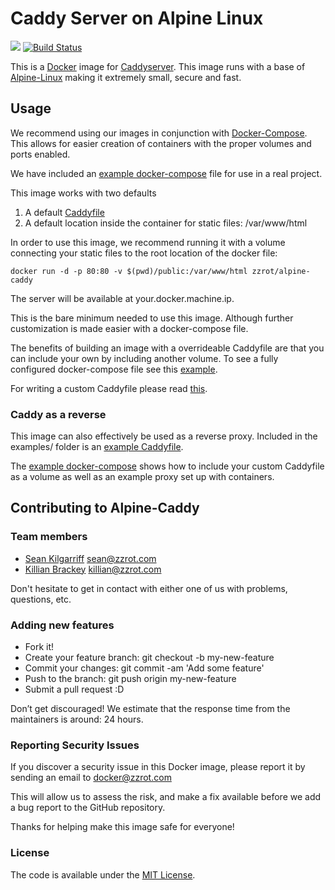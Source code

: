 # Caddy Server on Alpine Linux

[![](https://badge.imagelayers.io/zzrot/alpine-caddy:latest.svg)](https://imagelayers.io/?images=zzrot/alpine-caddy:latest 'Get your own badge on imagelayers.io')
[![Build Status](https://travis-ci.org/ZZROTDesign/alpine-caddy.svg?branch=master)](https://travis-ci.org/ZZROTDesign/alpine-caddy)

This is a [Docker](https://www.docker.com/) image for [Caddyserver](https://caddyserver.com/). This image runs with a base of [Alpine-Linux](http://www.alpinelinux.org/) making it extremely small, secure and fast.

## Usage
We recommend using our images in conjunction with [Docker-Compose](https://docs.docker.com/compose/). This allows for easier creation of containers with the proper volumes and ports enabled.

We have included an [example docker-compose](/examples/docker-compose.example.yml) file for use in a real project.

This image works with two defaults
1. A default [Caddyfile](/Caddyfile)
2. A default location inside the container for static files: /var/www/html

In order to use this image, we recommend running it with a volume connecting your static files to the root location of the docker file:

    docker run -d -p 80:80 -v $(pwd)/public:/var/www/html zzrot/alpine-caddy

The server will be available at your.docker.machine.ip.

This is the bare minimum needed to use this image. Although further customization is made easier with a docker-compose file.

The benefits of building an image with a overrideable Caddyfile are that you can   include your own by including another volume. To see a fully configured docker-compose file see this [example](/examples/docker-compose.example.yml).

For writing a custom Caddyfile please read [this](https://caddyserver.com/docs/caddyfile).

### Caddy as a reverse

This image can also effectively be used as a reverse proxy. Included in the examples/ folder is an [example Caddyfile](/examples/Caddyfile.proxy.example).

The [example docker-compose](/examples/docker-compose.proxy-example.yml) shows how to include your custom Caddyfile as a volume as well as an example proxy set up with containers. 


## Contributing to Alpine-Caddy

### Team members

* [Sean Kilgarriff](https://github.com/Skilgarriff) sean@zzrot.com  
* [Killian Brackey](https://github.com/killianbrackey) killian@zzrot.com

Don't hesitate to get in contact with either one of us with problems, questions, etc.


### Adding new features

* Fork it!
* Create your feature branch: git checkout -b my-new-feature
* Commit your changes: git commit -am 'Add some feature'
* Push to the branch: git push origin my-new-feature
* Submit a pull request :D


Don’t get discouraged! We estimate that the response time from the
maintainers is around: 24 hours.


### Reporting Security Issues

If you discover a security issue in this Docker image, please report it by sending an email to docker@zzrot.com

This will allow us to assess the risk, and make a fix available before we add a bug report to the GitHub repository.

Thanks for helping make this image safe for everyone!

### License

The code is available under the [MIT License](/LICENSE).
